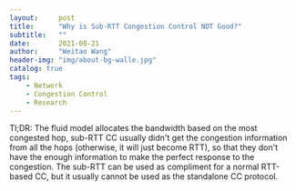 ```yaml
---
layout:     post
title:      "Why is Sub-RTT Congestion Control NOT Good?"
subtitle:   ""
date:       2021-08-21
author:     "Weitao Wang"
header-img: "img/about-bg-walle.jpg"
catalog: true
tags:
    - Network
    - Congestion Control
    - Research
---
```


Tl;DR: The fluid model allocates the bandwidth based on the most congested hop, sub-RTT CC usually didn't get the congestion information from all the hops (otherwise, it will just become RTT), so that they don't have the enough information to make the perfect response to the congestion. The sub-RTT can be used as compliment for a normal RTT-based CC, but it usually cannot be used as the standalone CC protocol.